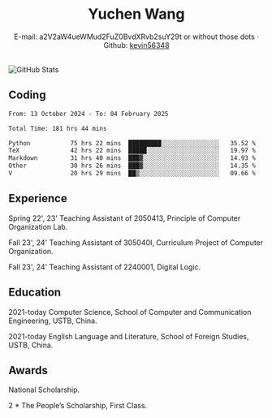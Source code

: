  <center>
     <h1>Yuchen Wang</h1>
     <div>
         <span>
             E-mail:
             a2V2aW4ueWMud2FuZ0BvdXRvb2suY29t or without those dots
         </span>
         ·
         <span>
             Github:
             <a href="https://github.com/kevin56348">kevin56348</a>
         </span>
     </div>
 </center>
<br>
<p><img src="https://github-readme-stats.vercel.app/api?username=kevin56348&amp;show_icons=true" alt="GitHub Stats"></p>

## Coding

<!-- ![Top Langs](https://github-readme-stats.vercel.app/api/top-langs/?username=kevin56348) -->

<!--START_SECTION:waka-->

```txt
From: 13 October 2024 - To: 04 February 2025

Total Time: 181 hrs 44 mins

Python           75 hrs 22 mins  █████████░░░░░░░░░░░░░░░░   35.52 %
TeX              42 hrs 22 mins  █████░░░░░░░░░░░░░░░░░░░░   19.97 %
Markdown         31 hrs 40 mins  ███▓░░░░░░░░░░░░░░░░░░░░░   14.93 %
Other            30 hrs 26 mins  ███▓░░░░░░░░░░░░░░░░░░░░░   14.35 %
V                20 hrs 29 mins  ██▒░░░░░░░░░░░░░░░░░░░░░░   09.66 %
```

<!--END_SECTION:waka-->

## Experience 

Spring 22', 23' Teaching Assistant of 2050413, Principle of Computer Organization Lab.

Fall 23', 24' Teaching Assistant of 305040I, Curriculum Project of Computer Organization.

Fall 23', 24' Teaching Assistant of 2240001, Digital Logic.

## Education

2021-today Computer Science, School of Computer and Communication Engineering, USTB, China.

2021-today English Language and Literature, School of Foreign Studies, USTB, China.

## Awards

National Scholarship.

2 * The People’s Scholarship, First Class.

